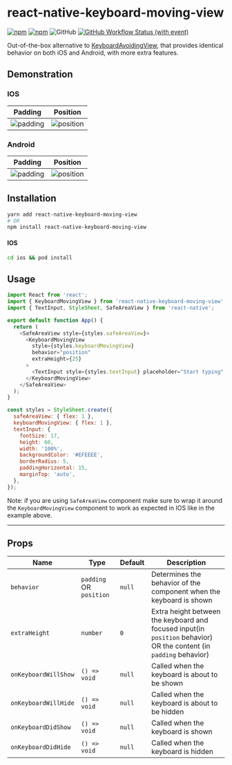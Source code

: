 # react-native-keyboard-moving-view

[![npm](https://img.shields.io/npm/v/react-native-keyboard-moving-view)](https://www.npmjs.com/package/react-native-keyboard-moving-view)
[![npm](https://img.shields.io/npm/dm/react-native-keyboard-moving-view)](https://www.npmjs.com/package/react-native-keyboard-moving-view)
![GitHub](https://img.shields.io/github/license/ykhateeb/react-native-keyboard-moving-view)
[![GitHub Workflow Status (with event)](https://img.shields.io/github/actions/workflow/status/ykhateeb/react-native-keyboard-moving-view/ci.yml)](https://github.com/ykhateeb/react-native-keyboard-moving-view/actions/workflows/ci.yml)

Out-of-the-box alternative to [KeyboardAvoidingView](https://reactnative.dev/docs/keyboardavoidingview), that provides identical behavior on both iOS and Android, with more extra features.

## Demonstration

### IOS

|              Padding               |               Position               |
| :--------------------------------: | :----------------------------------: |
| ![padding](assets/ios-padding.gif) | ![position](assets/ios-position.gif) |

### Android

|                Padding                 |                 Position                 |
| :------------------------------------: | :--------------------------------------: |
| ![padding](assets/android-padding.gif) | ![position](assets/android-position.gif) |

## Installation

```sh
yarn add react-native-keyboard-moving-view
# OR
npm install react-native-keyboard-moving-view
```

#### IOS

```sh
cd ios && pod install
```

## Usage

```js
import React from 'react';
import { KeyboardMovingView } from 'react-native-keyboard-moving-view';
import { TextInput, StyleSheet, SafeAreaView } from 'react-native';

export default function App() {
  return (
    <SafeAreaView style={styles.safeAreaView}>
      <KeyboardMovingView
        style={styles.keyboardMovingView}
        behavior="position"
        extraHeight={25}
      >
        <TextInput style={styles.textInput} placeholder="Start typing" />
      </KeyboardMovingView>
    </SafeAreaView>
  );
}

const styles = StyleSheet.create({
  safeAreaView: { flex: 1 },
  keyboardMovingView: { flex: 1 },
  textInput: {
    fontSize: 17,
    height: 60,
    width: '100%',
    backgroundColor: '#EFEEEE',
    borderRadius: 5,
    paddingHorizontal: 15,
    marginTop: 'auto',
  },
});
```

Note: if you are using `SafeAreaView` component make sure to wrap it around the `KeyboardMovingView` component to work as expected in IOS like in the example above.

---

## Props

| Name                 | Type                    | Default | Description                                                                                                        |
| -------------------- | ----------------------- | ------- | ------------------------------------------------------------------------------------------------------------------ |
| `behavior`           | `padding` OR `position` | `null`  | Determines the behavior of the component when the keyboard is shown                                                |
| `extraHeight`        | `number`                | `0`     | Extra height between the keyboard and focused input(in `position` behavior) OR the content (in `padding` behavior) |
| `onKeyboardWillShow` | `() => void`            | `null`  | Called when the keyboard is about to be shown                                                                      |
| `onKeyboardWillHide` | `() => void`            | `null`  | Called when the keyboard is about to be hidden                                                                     |
| `onKeyboardDidShow`  | `() => void`            | `null`  | Called when the keyboard is shown                                                                                  |
| `onKeyboardDidHide`  | `() => void`            | `null`  | Called when the keyboard is hidden                                                                                 |
